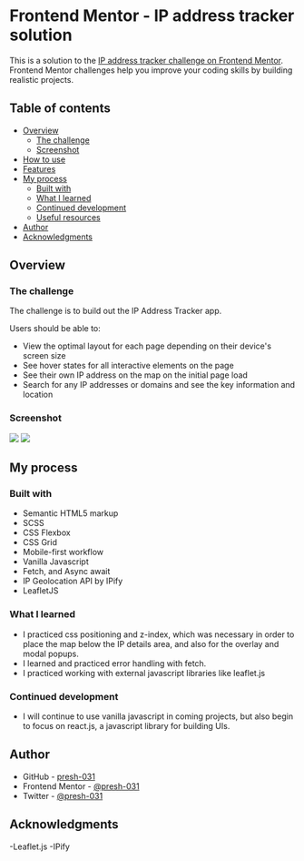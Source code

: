 # Frontend Mentor - IP address tracker solution

This is a solution to the [IP address tracker challenge on Frontend Mentor](https://www.frontendmentor.io/challenges/ip-address-tracker-I8-0yYAH0). Frontend Mentor challenges help you improve your coding skills by building realistic projects.

## Table of contents

- [Overview](#overview)
  - [The challenge](#the-challenge)
  - [Screenshot](#screenshot)
- [How to use](#How-to-use)
- [Features](#Features)
- [My process](#my-process)
  - [Built with](#built-with)
  - [What I learned](#what-i-learned)
  - [Continued development](#continued-development)
  - [Useful resources](#useful-resources)
- [Author](#author)
- [Acknowledgments](#acknowledgments)

## Overview

### The challenge

The challenge is to build out the IP Address Tracker app.

Users should be able to:

- View the optimal layout for each page depending on their device's screen size
- See hover states for all interactive elements on the page
- See their own IP address on the map on the initial page load
- Search for any IP addresses or domains and see the key information and location

### Screenshot

![](./screenshot.jpg)
![](./screenshot.jpg)

## My process

### Built with

- Semantic HTML5 markup
- SCSS
- CSS Flexbox
- CSS Grid
- Mobile-first workflow
- Vanilla Javascript
- Fetch, and Async await
- IP Geolocation API by IPify
- LeafletJS

### What I learned

- I practiced css positioning and z-index, which was necessary in order to place the map below the IP details area, and also for the overlay and modal popups.
- I learned and practiced error handling with fetch.
- I practiced working with external javascript libraries like leaflet.js

### Continued development

- I will continue to use vanilla javascript in coming projects, but also begin to focus on react.js, a javascript library for building UIs.

## Author

- GitHub - [presh-031](https://github.com/presh-031)
- Frontend Mentor - [@presh-031](https://www.frontendmentor.io/profile/presh-031)
- Twitter - [@presh-031](https://twitter.com/Presh_031)

## Acknowledgments

-Leaflet.js
-IPify

